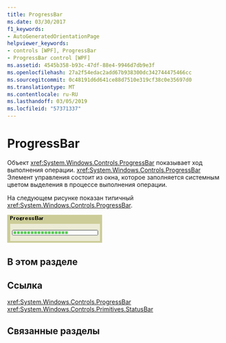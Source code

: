 ```yaml
---
title: ProgressBar
ms.date: 03/30/2017
f1_keywords:
- AutoGeneratedOrientationPage
helpviewer_keywords:
- controls [WPF], ProgressBar
- ProgressBar control [WPF]
ms.assetid: 4545b358-b93c-47df-88e4-9946d7db9e3f
ms.openlocfilehash: 27a2f54edac2add67b938300dc342744475466cc
ms.sourcegitcommit: 0c48191d6d641ce88d7510e319cf38c0e35697d0
ms.translationtype: MT
ms.contentlocale: ru-RU
ms.lasthandoff: 03/05/2019
ms.locfileid: "57371337"
---
```

# <a name="progressbar"></a>ProgressBar
Объект <xref:System.Windows.Controls.ProgressBar> показывает ход выполнения операции. <xref:System.Windows.Controls.ProgressBar> Элемент управления состоит из окна, которое заполняется системным цветом выделения в процессе выполнения операции.  
  
 На следующем рисунке показан типичный <xref:System.Windows.Controls.ProgressBar>.  
  
 ![Индикатор хода выполнения](./media/ss-ctl-progressbar.GIF "SS_CTL_progressbar")  
  
## <a name="in-this-section"></a>В этом разделе  
  
## <a name="reference"></a>Ссылка  
 <xref:System.Windows.Controls.ProgressBar>  
  <xref:System.Windows.Controls.Primitives.StatusBar>  
  
## <a name="related-sections"></a>Связанные разделы
